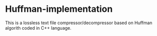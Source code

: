 # Huffman-implementation
This is a lossless text file compressor/decompressor based on Huffman algorith coded in C++ language.
